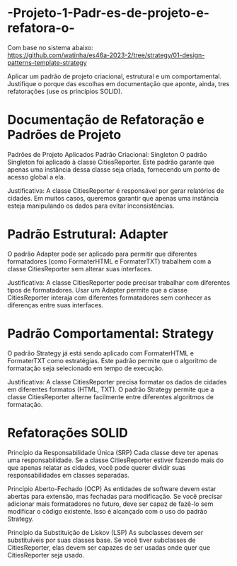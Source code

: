 # -Projeto-1-Padr-es-de-projeto-e-refatora-o-
Com base no sistema abaixo:    
https://github.com/watinha/es46a-2023-2/tree/strategy/01-design-patterns-template-strategy  

Aplicar um padrão de projeto criacional, estrutural e um comportamental. Justifique o porque das escolhas em documentação que aponte, ainda, tres refatorações (use os princípios SOLID). 


# Documentação de Refatoração e Padrões de Projeto
Padrões de Projeto Aplicados
Padrão Criacional: Singleton
O padrão Singleton foi aplicado à classe CitiesReporter. Este padrão garante que apenas uma instância dessa classe seja criada, fornecendo um ponto de acesso global a ela.

Justificativa: A classe CitiesReporter é responsável por gerar relatórios de cidades. Em muitos casos, queremos garantir que apenas uma instância esteja manipulando os dados para evitar inconsistências.

# Padrão Estrutural: Adapter
O padrão Adapter pode ser aplicado para permitir que diferentes formatadores (como FormaterHTML e FormaterTXT) trabalhem com a classe CitiesReporter sem alterar suas interfaces.

Justificativa: A classe CitiesReporter pode precisar trabalhar com diferentes tipos de formatadores. Usar um Adapter permite que a classe CitiesReporter interaja com diferentes formatadores sem conhecer as diferenças entre suas interfaces.

# Padrão Comportamental: Strategy
O padrão Strategy já está sendo aplicado com FormaterHTML e FormaterTXT como estratégias. Este padrão permite que o algoritmo de formatação seja selecionado em tempo de execução.

Justificativa: A classe CitiesReporter precisa formatar os dados de cidades em diferentes formatos (HTML, TXT). O padrão Strategy permite que a classe CitiesReporter alterne facilmente entre diferentes algoritmos de formatação.

# Refatorações SOLID
Princípio da Responsabilidade Única (SRP)
Cada classe deve ter apenas uma responsabilidade. Se a classe CitiesReporter estiver fazendo mais do que apenas relatar as cidades, você pode querer dividir suas responsabilidades em classes separadas.

Princípio Aberto-Fechado (OCP)
As entidades de software devem estar abertas para extensão, mas fechadas para modificação. Se você precisar adicionar mais formatadores no futuro, deve ser capaz de fazê-lo sem modificar o código existente. Isso é alcançado com o uso do padrão Strategy.

Princípio da Substituição de Liskov (LSP)
As subclasses devem ser substituíveis por suas classes base. Se você tiver subclasses de CitiesReporter, elas devem ser capazes de ser usadas onde quer que CitiesReporter seja usado.
